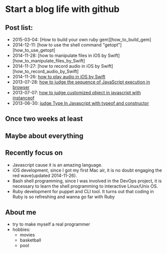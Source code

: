 Start a blog life with github
=====================

## Post list:
- 2015-03-04:    [How to build your own ruby gem][how_to_build_gem]
- 2014-12-11:    [how to use the shell command "getopt"][how_to_use_getopt]
- 2014-11-28:    [how to manipulate files in iOS by Swift][how_to_manipulate_files_by_Swift]
- 2014-11-27:    [how to record audio in iOS by Swift][how_to_record_audio_by_Swift]    
- 2014-11-26:    [how to play audio in iOS by Swift][how_to_play_audio_by_Swift]
- 2013-07-28:    [how to judge the sequence of JavaScript execution in browser][how_to_judge_execution_sequence_in_browser]
- 2013-07-07:    [how to judge customized object in javascript with instanceof][how_to_judge_customized_object_with_instanceof]
- 2013-06-30:    [judge Type In Javascript with typeof and constructor][judge_Type_In_Javascript]

## Once two weeks at least

## Maybe about everything

## Recently focus on
- Javascript cause it is an amazing language.
- iOS development, since I got my first Mac air, it is no doubt engaging the red wave(updated 2014-11-26).
- Bash shell programming, since I was involved in the DevOps project, it is necessary to learn the shell programming to interactive Linux/Unix OS.
- Ruby development for puppet and CLI tool. It turns out that coding in Ruby is so refreshing and wanna go far with Ruby

## About me
- try to make myself a real programmer
- hobbies: 
    - movies
    - basketball
    - pool

[how_to_judge_customized_object_with_instanceof]: judgeJavaScriptType/how_to_judge_customized_object.md
[judge_Type_In_Javascript]: judgeJavaScriptType/judge_Type_In_Javascript.md
[how_to_judge_execution_sequence_in_browser]: checkExecutionSequence/howToJudgeTheSequenceOfJavaScriptExecutionInBrowser.md
[how_to_play_audio_by_Swift]: how_to_play_audio_by_Swift.md
